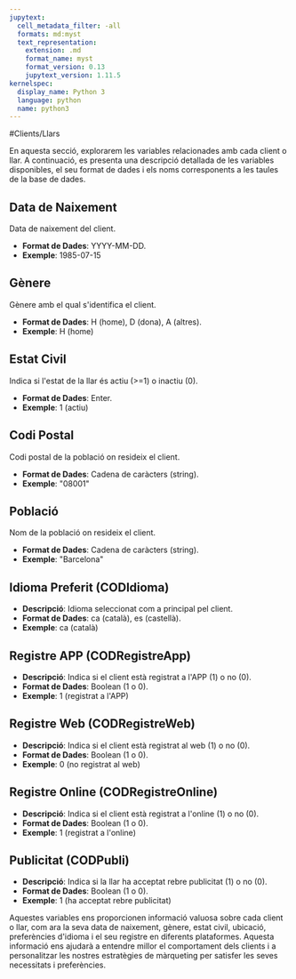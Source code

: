 ```yaml
---
jupytext:
  cell_metadata_filter: -all
  formats: md:myst
  text_representation:
    extension: .md
    format_name: myst
    format_version: 0.13
    jupytext_version: 1.11.5
kernelspec:
  display_name: Python 3
  language: python
  name: python3
---
```


#Clients/Llars

En aquesta secció, explorarem les variables relacionades amb cada client o llar. A continuació, es presenta una descripció detallada de les variables disponibles, el seu format de dades i els noms corresponents a les taules de la base de dades.

## Data de Naixement 

Data de naixement del client.

- **Format de Dades**: YYYY-MM-DD.
- **Exemple**: 1985-07-15

## Gènere

Gènere amb el qual s'identifica el client.

- **Format de Dades**: H (home), D (dona), A (altres).
- **Exemple**: H (home)

## Estat Civil 

Indica si l'estat de la llar és actiu (>=1) o inactiu (0).
- **Format de Dades**: Enter.
- **Exemple**: 1 (actiu)

## Codi Postal 

Codi postal de la població on resideix el client.

- **Format de Dades**: Cadena de caràcters (string).
- **Exemple**: "08001"

## Població

Nom de la població on resideix el client.
- **Format de Dades**: Cadena de caràcters (string).
- **Exemple**: "Barcelona"

## Idioma Preferit (CODIdioma)

- **Descripció**: Idioma seleccionat com a principal pel client.
- **Format de Dades**: ca (català), es (castellà).
- **Exemple**: ca (català)

## Registre APP (CODRegistreApp)

- **Descripció**: Indica si el client està registrat a l'APP (1) o no (0).
- **Format de Dades**: Boolean (1 o 0).
- **Exemple**: 1 (registrat a l'APP)

## Registre Web (CODRegistreWeb)

- **Descripció**: Indica si el client està registrat al web (1) o no (0).
- **Format de Dades**: Boolean (1 o 0).
- **Exemple**: 0 (no registrat al web)

## Registre Online (CODRegistreOnline)

- **Descripció**: Indica si el client està registrat a l'online (1) o no (0).
- **Format de Dades**: Boolean (1 o 0).
- **Exemple**: 1 (registrat a l'online)

## Publicitat (CODPubli)

- **Descripció**: Indica si la llar ha acceptat rebre publicitat (1) o no (0).
- **Format de Dades**: Boolean (1 o 0).
- **Exemple**: 1 (ha acceptat rebre publicitat)

Aquestes variables ens proporcionen informació valuosa sobre cada client o llar, com ara la seva data de naixement, gènere, estat civil, ubicació, preferències d'idioma i el seu registre en diferents plataformes. Aquesta informació ens ajudarà a entendre millor el comportament dels clients i a personalitzar les nostres estratègies de màrqueting per satisfer les seves necessitats i preferències.
